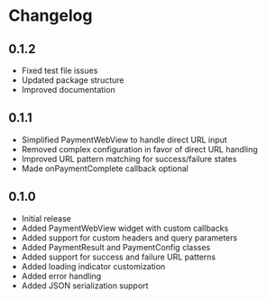 # Changelog

## 0.1.2

* Fixed test file issues
* Updated package structure
* Improved documentation

## 0.1.1

* Simplified PaymentWebView to handle direct URL input
* Removed complex configuration in favor of direct URL handling
* Improved URL pattern matching for success/failure states
* Made onPaymentComplete callback optional

## 0.1.0

* Initial release
* Added PaymentWebView widget with custom callbacks
* Added support for custom headers and query parameters
* Added PaymentResult and PaymentConfig classes
* Added support for success and failure URL patterns
* Added loading indicator customization
* Added error handling
* Added JSON serialization support 